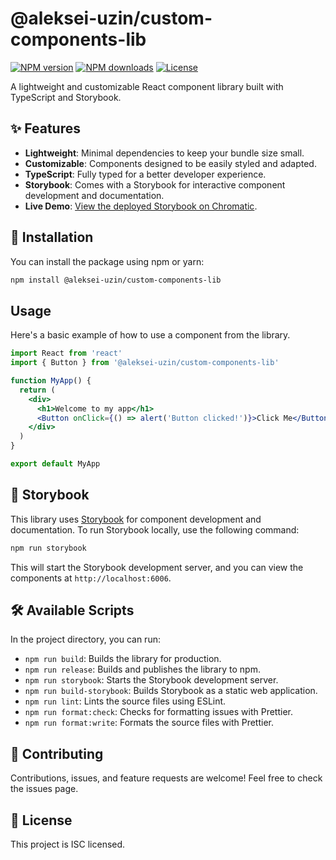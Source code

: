 # @aleksei-uzin/custom-components-lib

[![NPM version](https://img.shields.io/npm/v/@aleksei-uzin/custom-components-lib.svg)](https://www.npmjs.com/package/@aleksei-uzin/custom-components-lib)
[![NPM downloads](https://img.shields.io/npm/dm/@aleksei-uzin/custom-components-lib.svg)](https://www.npmjs.com/package/@aleksei-uzin/custom-components-lib)
[![License](https://img.shields.io/npm/l/@aleksei-uzin/custom-components-lib.svg)](https://github.com/Aleksei-Uzin/custom-components-lib/blob/main/LICENSE)

A lightweight and customizable React component library built with TypeScript and Storybook.

## ✨ Features

- **Lightweight**: Minimal dependencies to keep your bundle size small.
- **Customizable**: Components designed to be easily styled and adapted.
- **TypeScript**: Fully typed for a better developer experience.
- **Storybook**: Comes with a Storybook for interactive component development and documentation.
- **Live Demo**: [View the deployed Storybook on Chromatic](https://68ecd60c78da2f4cd2b1e20e-ycculpvkhp.chromatic.com/).

## 🚀 Installation

You can install the package using npm or yarn:

```bash
npm install @aleksei-uzin/custom-components-lib
```

## Usage

Here's a basic example of how to use a component from the library.

```jsx
import React from 'react'
import { Button } from '@aleksei-uzin/custom-components-lib'

function MyApp() {
  return (
    <div>
      <h1>Welcome to my app</h1>
      <Button onClick={() => alert('Button clicked!')}>Click Me</Button>
    </div>
  )
}

export default MyApp
```

## 📖 Storybook

This library uses [Storybook](https://storybook.js.org/) for component development and documentation. To run Storybook locally, use the following command:

```bash
npm run storybook
```

This will start the Storybook development server, and you can view the components at `http://localhost:6006`.

## 🛠️ Available Scripts

In the project directory, you can run:

- `npm run build`: Builds the library for production.
- `npm run release`: Builds and publishes the library to npm.
- `npm run storybook`: Starts the Storybook development server.
- `npm run build-storybook`: Builds Storybook as a static web application.
- `npm run lint`: Lints the source files using ESLint.
- `npm run format:check`: Checks for formatting issues with Prettier.
- `npm run format:write`: Formats the source files with Prettier.

## 🤝 Contributing

Contributions, issues, and feature requests are welcome! Feel free to check the issues page.

## 📄 License

This project is ISC licensed.
